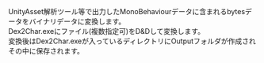 UnityAsset解析ツール等で出力したMonoBehaviourデータに含まれるbytesデータをバイナリデータに変換します。  
Dex2Char.exeにファイル(複数指定可)をD&Dして変換します。  
変換後はDex2Char.exeが入っているディレクトリにOutputフォルダが作成されその中に保存されます。
